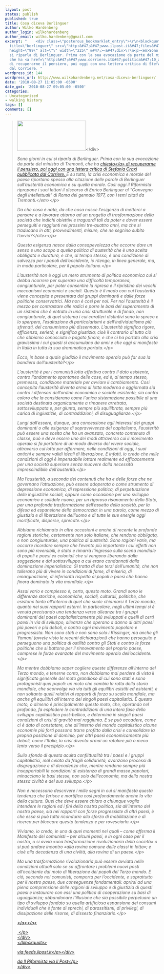 ```yaml
---
layout: post
status: publish
published: true
title: Cosa diceva Berlinguer
author: Wilko Hardenberg
author_login: wilkohardenberg
author_email: wilko.hardenberg@gmail.com
excerpt: "    <div class=\"posterous_bookmarklet_entry\">\r\n<blockquote>\r\n<div>\r\n<div><img
  title=\"berlinguer\" src=\"http:&#47;&#47;www.ilpost.it&#47;files&#47;2010&#47;08&#47;berlinguer-225x99.jpg\"
  height=\"99\" alt=\"\" width=\"225\" &#47;><&#47;div>\r\n<p><em>Sono giorni in cui
  si riparla di Berlinguer. Prima con la sua evocazione da parte del ministro di Tremonti,
  che ha <a href=\"http:&#47;&#47;www.corriere.it&#47;politica&#47;10_agosto_26&#47;bagnoli-tremonti-loda-berlinguer-rigormismo-lavoratori-partecipare-utili_e9cb1c4a-b0d4-11df-9462-00144f02aabe.shtml\">chiesto<&#47;a>
  di recuperarne il pensiero, poi oggi con una lettera critica di Stefania Craxi pubblicata
  dal Corriere. "
wordpress_id: 144
wordpress_url: http://www.wilkohardenberg.net/cosa-diceva-berlinguer/
date: '2010-08-27 11:05:00 -0500'
date_gmt: '2010-08-27 09:05:00 -0500'
categories:
- Uncategorized
- walking history
tags: []
comments: []
---
```

<div class="posterous_bookmarklet_entry">
<blockquote>
<div>
<div><img title="berlinguer" src="http:&#47;&#47;www.ilpost.it&#47;files&#47;2010&#47;08&#47;berlinguer-225x99.jpg" height="99" alt="" width="225" &#47;><&#47;div></p>
<p><em>Sono giorni in cui si riparla di Berlinguer. Prima con la sua evocazione da parte del ministro di Tremonti, che ha <a href="http:&#47;&#47;www.corriere.it&#47;politica&#47;10_agosto_26&#47;bagnoli-tremonti-loda-berlinguer-rigormismo-lavoratori-partecipare-utili_e9cb1c4a-b0d4-11df-9462-00144f02aabe.shtml">chiesto<&#47;a> di recuperarne il pensiero, poi oggi con una lettera critica di Stefania Craxi pubblicata dal Corriere. <a id="more"></a><a id="more-144"></a> E su tutto, la crisi economica e morale del paese riportano spesso alla citazione delle parole di Berlinguer sull&rsquo;austerit&agrave; economica e su quella morale. Cos&igrave; oggi il Riformista ripropone i suoi lettori il discorso di Enrico Berlinguer al &ldquo;Convegno degli intellettuali&rdquo; di Roma del gennaio 1977, con i temi citati da Tremonti.<&#47;em><&#47;p></p>
<p><cite>Da che cosa &egrave; nata, da che cosa nasce l&rsquo;esigenza di metterci a pensare e a lavorare attorno ad un progetto di trasformazione della societ&agrave; che indichi obiettivi e traguardi tali da poter e dover essere perseguiti e raggiunti nei prossimi tre-quattro anni, ma che si traducano in atti, provvedimenti, misure, che ne segnino subito l&rsquo;avvio?<&#47;cite><&#47;p></p>
<p>Questa esigenza nasce dalla consapevolezza che occorre dare un senso e uno scopo a quella politica di austerit&agrave; che &egrave; una scelta obbligata e duratura, e che, al tempo stesso, &egrave; una condizione di salvezza per i popoli dell&rsquo;occidente, io ritengo, in linea generale, ma, in modo particolare, per il popolo italiano.<&#47;p></p>
<p>L&rsquo;austerit&agrave; non &egrave; oggi un mero strumento di politica economica cui si debba ricorrere per superare una difficolt&agrave; temporanea, congiunturale, per poter consentire la ripresa e il ripristino dei vecchi meccanismi economici e sociali. Questo &egrave; il modo con cui l&rsquo;austerit&agrave; viene concepita e presentata dai gruppi dominanti e dalle forze politiche conservatrici. Ma non &egrave; cosi per noi. Per noi l&rsquo;austerit&agrave; &egrave; il mezzo per contrastare alle radici e porre le basi del superamento di un sistema che &egrave; entrato in una crisi strutturale e di fondo, non congiunturale, di quel sistema i cui caratteri distintivi sono lo spreco e lo sperpero, l&rsquo;esaltazione di particolarismi e dell&rsquo;individualismo pi&ugrave; sfrenati, del consumismo pi&ugrave; dissennato. L&rsquo;austerit&agrave; significa rigore, efficienza, seriet&agrave;, e significa giustizia; cio&egrave; il contrario di tutto ci&ograve; che abbiamo conosciuto e pagato finora, e che ci ha portato alla crisi gravissima i cui guasti si accumulano da anni e che oggi s&igrave; manifesta in Italia in tutta la sua drammatica portata.<&#47;p></p>
<p>Ecco, in base a quale giudizio il movimento operaio pu&ograve; far sua la bandiera dell&rsquo;austerit&agrave;?<&#47;p></p>
<p>L&rsquo;austerit&agrave; &egrave; per i comunisti lotta effettiva contro il dato esistente, contro l&rsquo;andamento spontaneo delle cose, ed &egrave;, al tempo stesso, premessa, condizione materiale per avviare il cambiamento. Cosi concepita l&rsquo;austerit&agrave; diventa arma di lotta moderna e aggiornata sia contro i difensori dell&rsquo;ordine economico e sociale esistente, sia contro coloro che la considerano come l&rsquo;unica sistemazione possibile di una societ&agrave; destinata organicamente a&nbsp;rimanere arretrata, sottosviluppata e, per giunta, sempre pi&ugrave; squilibrata, sempre pi&ugrave; carica di ingiustizie, di contraddizioni, di disuguaglianze.<&#47;p></p>
<p>Lungi dall&rsquo;essere, dunque, una concessione agli interessi dei gruppi dominanti o alle esigenze di sopravvivenza del capitalismo, l&rsquo;austerit&agrave; pu&ograve; essere una scelta che ha un avanzato, concreto contenuto di classe, pu&ograve; e deve essere uno dei modi attraverso cui il movimento operaio si fa portatore di un modo diverso del vivere sociale, attraverso cui lotta per affermare, nelle condizioni di oggi, i suoi antichi e sempre validi ideali di liberazione. E infatti, io credo che nelle condizioni di oggi &egrave; impensabile lottare realmente ed efficacemente per una societ&agrave; superiore senza muovere dalla necessit&agrave; imprescindibile dell&rsquo;austerit&agrave;.<&#47;p></p>
<p>Ma l&rsquo;austerit&agrave;, a seconda dei contenuti che ha e delle forze che ne governano l&rsquo;attuazione, pu&ograve; essere adoperata o come strumento di depressione economica, di repressione politica, di perpetuazione delle ingiustizie sociali, oppure come occasione per uno sviluppo economico e solidale nuovo, per un rigoroso risanamento dello Stato, per una profonda trasformazione dell&rsquo;assetto della societ&agrave;, per la difesa ed espansione della democrazia: in una parola, come mezzo di giustizia e di liberazione dell&rsquo;uomo e di tutte le sue energie oggi mortificate, disperse, sprecate.<&#47;p></p>
<p>Abbiamo richiamato in altre occasioni e anche di recente le profonde ragioni storiche, certamente non solo italiane, che rendono obbligata, e non congiunturale, una politica di austerit&agrave;. Sono ragioni varie, ma occorre ricordare sempre che l&rsquo;evento pi&ugrave; importante i cui effetti non sono pi&ugrave; reversibili, &egrave; stato e rimarr&agrave; l&rsquo;ingresso sulla scena mondiale di popoli e paesi ex coloniali che si vengono liberando dalla soggezione e dal sottosviluppo a cui erano condannati dalla dominazione imperialistica. Si tratta di due terzi dell&rsquo;umanit&agrave;, che non tollerano pi&ugrave; di vivere in condizioni di fame, di miseria, di emarginazione, di inferiorit&agrave; rispetto ai popoli e paesi che hanno finora dominato la vita mondiale.<&#47;p></p>
<p>Assai vario e complesso &egrave;, certo, questo moto. Grandi sono le differenze storiche, economiche, sociali, culturali, politiche, che esistono tanto all&rsquo;interno di quel che suole chiamarsi il Terzo mondo, quanto nei suoi rapporti esterni. In particolare, negli ultimi tempi si &egrave; venuta precisando una tendenza verso alleanze tra i gruppi dominanti dei paesi capitalisticamente pi&ugrave; sviluppati e quelli di certi paesi in via di sviluppo, alleanze che operano a danno di altri paesi pi&ugrave; poveri e pi&ugrave; deboli, e contro ogni movimento popolare e progressista. Non sono stati e non sono solo i Kissinger, ma anche gli Yamani (avrete visto le recenti dichiarazioni) che hanno perseguito e perseguono una politica di ostilit&agrave; contro gli Stati e contro le forze politiche che si battono per il rinnovamento del proprio paese, comprese le forze avanzate del movimento operaio dell&rsquo;occidente.<&#47;p></p>
<p>Ma mentre dobbiamo saper cogliere queste differenze all&rsquo;interno del Terzo mondo, e tenerne conto, non dobbiamo mai perdere di vista il significato generale del moto grandioso di cui sono stati e sono protagonisti quei popoli: un moto che cambia la rotta della storia mondiale, che sconvolge via via tutti gli equilibri esistiti ed esistenti, e non soltanto quelli relativi ai rapporti di forza su scala mondiale, ma anche gli equilibri all&rsquo;interno dei singoli paesi capitalistici. &Egrave; questo moto, o almeno &egrave; principalmente questo moto, che, operando nel profondo, fa esplodere le contraddizioni di una intera fase dello sviluppo capitalistico post-bellico, e determina in singoli paesi condizioni di crisi di gravit&agrave; mai raggiunta. E se pu&ograve; accadere, come ci &egrave; dato di constatare, che all&rsquo;interno del mondo capitalistico alcune economie pi&ugrave; forti possono trarre profitto dalla crisi e consolidare la propria posizione di dominio, per altri paesi economicamente pi&ugrave; deboli, come l&rsquo;Italia, la crisi diventa ormai un rotolare pi&ugrave; o meno lento verso il precipizio.<&#47;p></p>
<p>Sullo sfondo di questa acuita conflittualit&agrave; tra i paesi e i gruppi capitalistici, mal celata da fragili solidariet&agrave;, avanzano processi di disgregazione e di decadenza che, mentre rendono sempre pi&ugrave; insopportabili le condizioni di esistenza di grandi masse popolari, minacciano le basi stesse, non solo dell&rsquo;economia, ma della nostra stessa civilt&agrave; e del suo sviluppo.<&#47;p></p>
<p>Non &egrave; necessario descrivere i mille segni in cui si manifesta questa tendenza che ferisce e mortifica cos&igrave; profondamente anche la vita della cultura. Quel che deve essere chiaro a chiunque voglia intendere le ragioni ed i fini della nostra politica, sia all&rsquo;interno del nostro paese, sia nei rapporti con forze progressiste di altri paesi, &egrave; che essa si pu&ograve; tutta ricondurre allo sforzo di mobilitazione e di ricerca per bloccare questa tendenza e per rovesciarla.<&#47;p></p>
<p>Viviamo, io credo, in uno di quei momenti nei quali &ndash; come afferma il Manifesto dei comunisti &ndash; per alcuni paesi, e in ogni caso per il nostro, o si avvia &laquo;una trasformazione rivoluzionaria della societ&agrave;&raquo; o si pu&ograve; andare incontro &laquo;alla rovina comune delle classi in lotta&raquo;; e cio&egrave; alla decadenza di una civilt&agrave;, alla rovina di un paese.<&#47;p></p>
<p>Ma una trasformazione rivoluzionaria pu&ograve; essere avviata nelle condizioni attuali solo se sa affrontare i problemi nuovi posti all&rsquo;occidente dal moto di liberazione dei popoli del Terzo mondo. E ci&ograve;, secondo noi comunisti, comporta per l&rsquo;occidente, e soprattutto per il nostro paese, due conseguenze fondamentali: aprirsi ad una piena comprensione delle ragioni di sviluppo e di giustizia di questi paesi e instaurare con essi una politica di cooperazione su basi di uguaglianza; abbandonare l&rsquo;illusione che sia possibile perpetuare un tipo di sviluppo fondato su quella artificiosa espansione dei consumi individuali che &egrave; fonte di sprechi, di parassitismi, di privilegi, di dissipazione delle risorse, di dissesto finanziario.<&#47;p></p>
<p><a href="http:&#47;&#47;www.ilpost.it&#47;2010&#47;08&#47;27&#47;berlinguer-austerita&#47;2&#47;"><img src="http:&#47;&#47;www.ilpost.it&#47;files&#47;2010&#47;05&#47;SUCC2.png" alt="" &#47;><&#47;a><&#47;p></p>
<p>&nbsp;<&#47;p><br />
<&#47;div><br />
<&#47;blockquote></p>
<div class="posterous_quote_citation">via <a href="http:&#47;&#47;feeds.ilpost.it&#47;%7Er&#47;ilpost&#47;%7E3&#47;DflXy8-0T_o&#47;">feeds.ilpost.it<&#47;a><&#47;div></p>
<p>da Il Riformista via Il Post<&#47;p><br />
<&#47;div></p>
